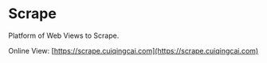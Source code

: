 # Scrape

Platform of Web Views to Scrape.

Online View: [https://scrape.cuiqingcai.com](https://scrape.cuiqingcai.com)